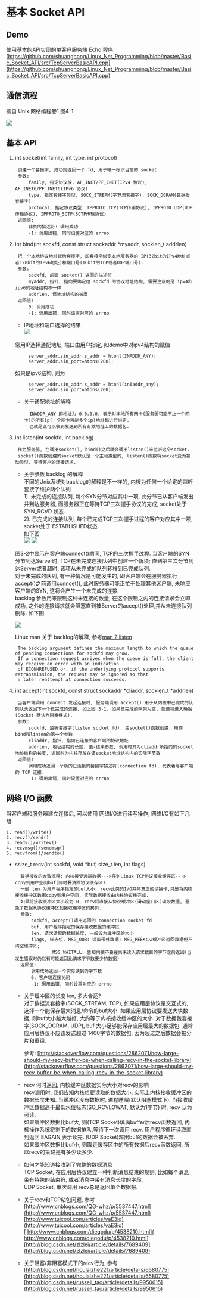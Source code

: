 # 基本 Socket API

## Demo

使用基本的API实现的单客户服务端 Echo 程序. 
[https://github.com/shuanghong/Linux_Net_Programming/blob/master/Basic_Socket_API/src/TcpServerBasicAPI.cpp](https://github.com/shuanghong/Linux_Net_Programming/blob/master/Basic_Socket_API/src/TcpServerBasicAPI.cpp)

## 通信流程

摘自 Unix 网络编程卷1 图4-1

![](http://i.imgur.com/NyzZ5MU.jpg)

## 基本 API
1. int socket(int family, int type, int protocol)
	
		创建一个套接字, 成功则返回一个 fd, 用于唯一标识当前的 socket. 
		参数:
			family, 指定协议族. AF_INET/PF_INET(IPv4 协议); AF_INET6/PF_INET6(IPv6 协议)
			type, 指定套接字类型. SOCK_STREAM(字节流套接字), SOCK_DGRAM(数据报套接字) 
			protocal, 指定协议类型. IPPROTO_TCP(TCP传输协议), IPPROTO_UDP(UDP传输协议), IPPROTO_SCTP(SCTP传输协议)
		返回值:
			非负的描述符: 调用成功
			-1: 调用出错, 同时设置对应的 errno

2. int bind(int sockfd, const struct sockaddr *myaddr, socklen_t addrlen)  
	
		把一个本地协议地址赋给套接字, 即套接字绑定本地服务器的 IP(32bit的IPv4地址或者128bit的IPv6地址)和端口号(16bit的TCP或者UDP端口号).
		参数:
			sockfd, 前面 socket() 返回的描述符  
			myaddr, 指针, 指向要绑定给 sockfd 的协议地址结构, 需要注意的是 ipv4和ipv6的地址结构不一样
			addrlen, 该地址结构的长度
		返回值:
			0: 调用成功
			-1: 调用出错, 同时设置对应的 errno

	* IP地址和端口选择的结果  
	![](http://i.imgur.com/VrPepSB.jpg)

	常用IP选择通配地址, 端口由用户指定, 如demo中对ipv4结构的赋值  

            server_addr.sin_addr.s_addr = htonl(INADDR_ANY);  
            server_addr.sin_port=htons(200);    
	如果是ipv6结构, 则为

            server_addr.sin_addr.s_addr = htonl(in6addr_any);  
            server_addr.sin_port=htons(200);    

 	* 关于通配地址的解释

			INADDR_ANY 即地址为 0.0.0.0, 表示对本地所有网卡(服务器可能不止一个网卡)的所有ip(一个网卡可能多个ip)地址都进行绑定.  
			也就是说可以收到发送到所有有效地址上的数据包.  

3. int listen(int sockfd, int backlog)

		作为服务器, 在调用socket(), bind()之后就会调用listen()来监听这个socket.  
		socket()函数创建的socket默认是一个主动类型的, listen()函数将socket变为被动类型, 等待客户的连接请求.

 	* 关于参数 backlog 的解释  
	不同的Unix系统对backlog的解释是不一样的, 内核为任何一个给定的监听套接字维护两个队列  
	1). 未完成的连接队列, 每个SYN分节对应其中一项, 此分节已从客户端发出并到达服务器, 而服务器正在等待TCP三次握手协议的完成, socket处于 SYN_RCVD 状态.  
	2). 已完成的连接队列, 每个已完成TCP三次握手过程的客户对应其中一项, socket处于 ESTABLISHED状态.  
	如下图  
		![](http://i.imgur.com/6WHJef6.jpg)
		![](http://i.imgur.com/p2k7jVh.jpg)
  
	图3-2中显示在客户端connect()期间, TCP的三次握手过程. 当客户端的SYN分节到达Server时, TCP在未完成连接队列中创建一个新项; 直到第三次分节到达Server或者超时, 该项从未完成的队列转移到已完成队列.  
	对于未完成的队列, 有一种情况是可能发生的, 即客户端会在服务器执行accept()之前调用conncet(), 此时服务器可能正忙于处理其他客户端, 未响应客户端的SYN, 这将会产生一个未完成的连接.  
	backlog 参数用来限制这种未连接的数量, 在这个限制之内的连接请求会立即成功, 之外的连接请求就会阻塞直到被Server的accept()处理,并从未连接队列删除. 如下图  

	![](http://i.imgur.com/jVvC4Gm.jpg)

	Linux man 关于 backlog的解释, 参考[man 2 listen](http://man7.org/linux/man-pages/man2/listen.2.html)  

        The backlog argument defines the maximum length to which the queue of pending connections for sockfd may grow.  
		If a connection request arrives when the queue is full, the client may receive an error with an indication 
		of ECONNREFUSED or, if the underlying protocol supports retransmission, the request may be ignored so that 
		a later reattempt at connection succeeds.
    
4. int accept(int sockfd, const struct sockaddr *cliaddr, socklen_t *addrlen)

		当客户端调用 connect 发起连接时, 服务端调用 accept() 用于从内核中已完成的队列队头返回下一个已完成的连接, 如上图 3-1. 如果已完成的队列为空, 则进程进入睡眠(Socket 默认为阻塞模式).
		参数:
			sockfd, 监听套接字(listen socket fd), 由socket()函数创建, 用作 bind和linten的第一个参数  
			cliaddr, 指针, 指向已连接的客户端的协议地址
			addrlen, 地址结构的长度, 值-结果参数, 调用时其为cliaddr所指向的socket地址结构的长度, 返回时为内核存放在该socket地址结构内的实际字节数
		返回值:
			调用成功返回一个新的已连接的套接字描述符(connection fd), 代表着与客户端的 TCP 连接.
			-1: 调用出错, 同时设置对应的 errno

## 网络 I/O 函数

当客户端和服务器建立连接后, 可以使用	网络I/O进行读写操作, 网络I/O有如下几组:

	1. read()/write()
	2. recv()/send()
	3. readv()/writev()
	4. recvmsg()/sendmsg()
	5. recvfrom()/sendto()

- ssize_t recv(int sockfd, void *buf, size_t len, int flags)

		数据接收的大致流程: 内核接受远端数据--->存到Linux TCP协议接收缓存区---> copy到用户空间buf(同时要清除协议缓存区).  
		一般 len 为用户程序指定的buf大小, recv此类的I/O并非真正的读操作,只是将内核接收缓冲区数据copy到用户空间, 实际数据接收由内核协议栈完成.  
		如果将接收缓冲区大小设为 0, recv将直接从协议缓冲区(滑动窗口区)读取数据, 避免了数据从协议缓冲区到接收缓冲区的拷贝.  
		参数:
			sockfd, accept()调用返回的 connection socket fd
			buf, 用户程序指定的保存接收数据的缓冲区
			len, 请求读取的数据长度, 一般设为缓冲区的大小
			flags, 标志位. MSG_OOB: 读取带外数据; MSG_PEEK:从缓冲区返回数据但不清空缓冲区; 
					MSG_WAITALL: 告知内核不要在尚未读入请求数目的字节之前返回(当发生错误时仍然有可能返回比请求字节数要少的数据)
		返回值:
			调用成功返回一个实际读到的字节数
			0: 客户端连接关闭
			-1: 调用出错, 同时设置对应的 errno
	
	* 关于缓冲区的长度 len, 多大合适?  
	对于数据流套接字(SOCK_STREAM, TCP), 如果应用层协议是交互式的, 选择一个能保存最大消息/命令的buf大小. 如果应用层协议要发送大块数据, 则buf大小越大越好, 大约等于内核接收缓冲区的大小.
	对于数据包套接字(SOCK_DGRAM, UDP), buf 大小足够能保存应用层最大的数据包. 通常应用层协议不应该发送超过 1400字节的数据包, 因为超过之后数据会被分片和重组.
  
		参考: [http://stackoverflow.com/questions/2862071/how-large-should-my-recv-buffer-be-when-calling-recv-in-the-socket-library](http://stackoverflow.com/questions/2862071/how-large-should-my-recv-buffer-be-when-calling-recv-in-the-socket-library)

	* recv 何时返回, 内核缓冲区数据实际大小对recv的影响   
	recv调用时, 我们告知内核想要读取的数据大小, 实际上内核接收缓冲区的数据长度未知. 当缓冲区没有数据时, 进程睡眠(默认阻塞模式下). 当接收缓冲区数据高于最低水位标志(SO_RCVLOWAT, 默认为1字节) 时, recv 认为可读.  
	如果缓冲区数据比buf大, 则(TCP Socket)填满buffer后recv函数返回, 内核操作系统将剩下的数据排队,等待下一次调用 recv. 用户程序循环读取直到返回 EAGAIN,表示读完.
	(UDP Socket)超出buf的数据会被丢弃.   
	如果缓冲区数据比buf小, 则取走缓存区中的所有数据后recv函数返回, 所以recv的策略是有多少读多少. 
	
	* 如何才能知道接收到了完整的数据消息   
	TCP Socket, 在应用层协议建立一种判断消息结束的规则, 比如每个消息带有特殊的结束符, 或者消息中带有消息长度的字段.  
	UDP Socket, 单次调用 recv总是返回单个数据报.

	* 关于recv和TCP粘包问题, 参考  
	[http://www.cnblogs.com/QG-whz/p/5537447.html](http://www.cnblogs.com/QG-whz/p/5537447.html)   
	[http://www.tuicool.com/articles/vaE3iq](http://www.tuicool.com/articles/vaE3iq)  
	[ http://www.cnblogs.com/diegodu/p/4538210.html]( http://www.cnblogs.com/diegodu/p/4538210.html)  
	[http://blog.csdn.net/zlzlei/article/details/7689409](http://blog.csdn.net/zlzlei/article/details/7689409)

	* 关于阻塞/非阻塞模式下的recv行为, 参考  
	[http://blog.csdn.net/houlaizhe221/article/details/6580775](http://blog.csdn.net/houlaizhe221/article/details/6580775)  
	[http://blog.csdn.net/russell_tao/article/details/9950615](http://blog.csdn.net/russell_tao/article/details/9950615)